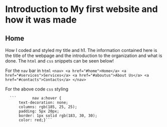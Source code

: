 # Introduction to My first website and how it was made

## Home 
How I coded and styled my title and h1.  The information contained here is the title of the webpage and the introduction to the organization and what is done.
The `html` and `css` snippets can be seen below!


For the `nav` bar in `html`
      ```<nav>
            <a href="#home">Home</a>
            <a href="#services">Services</a>
            <a href="#aboutus">About Us</a>
            <a href="#contacts">Contacts</a>
        </nav>```

      
For the above code `css` styling

      ```       nav a:hover {
          text-decoration: none;
          columns: rgb(185, 25, 25);
          padding: 5px 20px;
          border: 1px solid rgb(183, 30, 30);
          color: red;}```




